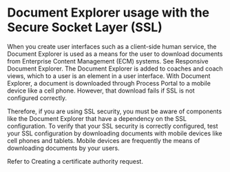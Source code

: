 # Document Explorer usage with the Secure Socket Layer (SSL)

When you create user interfaces such as a client-side human service, the Document Explorer is
used as a means for the user to download documents from Enterprise Content Management (ECM) systems.
See Responsive Document Explorer. The Document Explorer is added to coaches and
coach views, which to a user is an element in a user interface. With Document Explorer, a document
is downloaded through Process Portal to a mobile
device like a cell phone. However, that download fails if SSL is not configured correctly.

Therefore, if you are using SSL security, you must be aware of components like the Document
Explorer that have a dependency on the SSL configuration. To verify that your SSL security is
correctly configured, test your SSL configuration by downloading documents with mobile devices like
cell phones and tablets. Mobile devices are frequently the means of downloading documents by your
users.

Refer to Creating a certificate authority request.